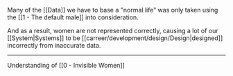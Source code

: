 Many of the [[Data]] we have to base a "normal life" was only taken using the [[1 - The default male]] into consideration.

And as a result, women are not represented correctly, causing a lot of our [[System|Systems]] to be [[carreer/development/design/Design|designed]] incorrectly from inaccurate data.

---

Understanding of [[0 - Invisible Women]]

